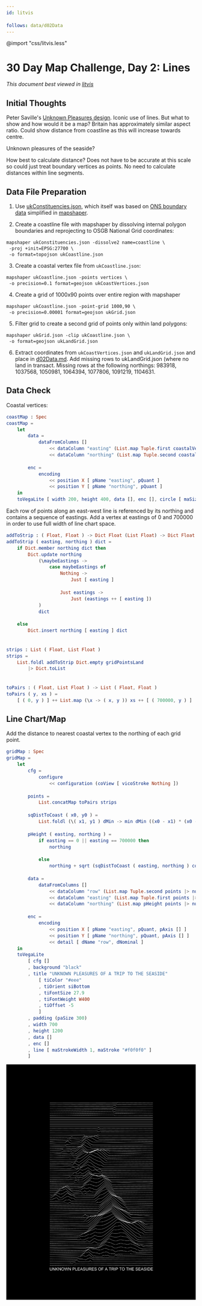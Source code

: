 ```yaml
---
id: litvis

follows: data/d02Data
---
```


@import "css/litvis.less"

# 30 Day Map Challenge, Day 2: Lines

_This document best viewed in [litvis](https://github.com/gicentre/litvis)_

## Initial Thoughts

Peter Saville's [Unknown Pleasures design](https://blogs.scientificamerican.com/sa-visual/pop-culture-pulsar-origin-story-of-joy-division-s-unknown-pleasures-album-cover-video/). Iconic use of lines. But what to show and how would it be a map? Britain has approximately similar aspect ratio. Could show distance from coastline as this will increase towards centre.

Unknown pleasures of the seaside?

How best to calculate distance? Does not have to be accurate at this scale so could just treat boundary vertices as points. No need to calculate distances within line segments.

## Data File Preparation

1. Use [ukConstituencies.json](https://github.com/gicentre/data/blob/master/uk/ukConstituencies.json), which itself was based on [ONS boundary data](https://geoportal.statistics.gov.uk/datasets/european-electoral-regions-december-2016-full-clipped-boundaries-in-great-britain) simplified in [mapshaper](https://mapshaper.org).

2. Create a coastline file with mapshaper by dissolving internal polygon boundaries and reprojecting to OSGB National Grid coordinates:

```
mapshaper ukConstituencies.json -dissolve2 name=coastline \
 -proj +init=EPSG:27700 \
 -o format=topojson ukCoastline.json
```

3. Create a coastal vertex file from `ukCoastline.json`:

```
mapshaper ukCoastline.json -points vertices \
 -o precision=0.1 format=geojson ukCoastVertices.json
```

4. Create a grid of 1000x90 points over entire region with mapshaper

```
mapshaper ukCoastline.json -point-grid 1000,90 \
 -o precision=0.00001 format=geojson ukGrid.json
```

5. Filter grid to create a second grid of points only within land polygons:

```
mapshaper ukGrid.json -clip ukCoastline.json \
 -o format=geojson ukLandGrid.json
```

6. Extract coordinates from `ukCoastVertices.json` and `ukLandGrid.json` and place in [d02Data.md](d02Data.md). Add missing rows to ukLandGrid.json (where no land in transact. Missing rows at the following northings: 983918, 1037568, 1050981, 1064394, 1077806, 1091219, 1104631.

## Data Check

Coastal vertices:

```elm {l v}
coastMap : Spec
coastMap =
    let
        data =
            dataFromColumns []
                << dataColumn "easting" (List.map Tuple.first coastalVertices |> nums)
                << dataColumn "northing" (List.map Tuple.second coastalVertices |> nums)

        enc =
            encoding
                << position X [ pName "easting", pQuant ]
                << position Y [ pName "northing", pQuant ]
    in
    toVegaLite [ width 200, height 400, data [], enc [], circle [ maSize 4 ] ]
```

Each row of points along an east-west line is referenced by its northing and contains a sequence of eastings.
Add a vertex at eastings of 0 and 700000 in order to use full width of line chart space.

```elm {l}
addToStrip : ( Float, Float ) -> Dict Float (List Float) -> Dict Float (List Float)
addToStrip ( easting, northing ) dict =
    if Dict.member northing dict then
        Dict.update northing
            (\maybeEastings ->
                case maybeEastings of
                    Nothing ->
                        Just [ easting ]

                    Just eastings ->
                        Just (eastings ++ [ easting ])
            )
            dict

    else
        Dict.insert northing [ easting ] dict


strips : List ( Float, List Float )
strips =
    List.foldl addToStrip Dict.empty gridPointsLand
        |> Dict.toList


toPairs : ( Float, List Float ) -> List ( Float, Float )
toPairs ( y, xs ) =
    [ ( 0, y ) ] ++ List.map (\x -> ( x, y )) xs ++ [ ( 700000, y ) ]
```

## Line Chart/Map

Add the distance to nearest coastal vertex to the northing of each grid point.

```elm {l v}
gridMap : Spec
gridMap =
    let
        cfg =
            configure
                << configuration (coView [ vicoStroke Nothing ])

        points =
            List.concatMap toPairs strips

        sqDistToCoast ( x0, y0 ) =
            List.foldl (\( x1, y1 ) dMin -> min dMin ((x0 - x1) * (x0 - x1) + (y0 - y1) * (y0 - y1))) (10 ^ 50)

        pHeight ( easting, northing ) =
            if easting == 0 || easting == 700000 then
                northing

            else
                northing + sqrt (sqDistToCoast ( easting, northing ) coastalVertices)

        data =
            dataFromColumns []
                << dataColumn "row" (List.map Tuple.second points |> nums)
                << dataColumn "easting" (List.map Tuple.first points |> nums)
                << dataColumn "northing" (List.map pHeight points |> nums)

        enc =
            encoding
                << position X [ pName "easting", pQuant, pAxis [] ]
                << position Y [ pName "northing", pQuant, pAxis [] ]
                << detail [ dName "row", dNominal ]
    in
    toVegaLite
        [ cfg []
        , background "black"
        , title "UNKNOWN PLEASURES OF A TRIP TO THE SEASIDE"
            [ tiColor "#eee"
            , tiOrient siBottom
            , tiFontSize 27.9
            , tiFontWeight W400
            , tiOffset -5
            ]
        , padding (paSize 300)
        , width 700
        , height 1200
        , data []
        , enc []
        , line [ maStrokeWidth 1, maStroke "#f0f0f0" ]
        ]
```

![day 2](images/day02.png)
